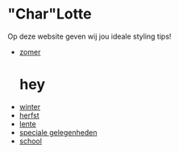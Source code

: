 <h1>"Char"Lotte</h1>
<p>Op deze website geven wij jou ideale styling tips!</p>
<ul>
  <li><a href="#">zomer</a></li>
  <h1>hey</h1>
  <li><a href="#">winter</a></li>
  <li><a href="#">herfst</a></li>
    <li><a href="#">lente</a></li>
    <li><a href="#">speciale gelegenheden</a></li>
    <li><a href="#">school</a></li>
  </ul>



